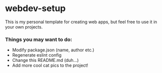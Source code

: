 # webdev-setup

This is my personal template for creating web apps, but feel free to use it in your own projects.

### Things you may want to do:

- Modify package.json (name, author etc.)
- Regenerate eslint config
- Change this README.md (duh...)
- Add more cool cat pics to the project!
